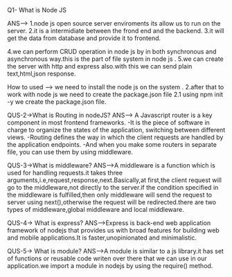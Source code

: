 Q1- What is Node JS 

ANS-->
1.node js open source server enviroments its allow us to run on the server.
2.it is a intermidiate between the frond end and the backend.
3.it will get the data from database and provide it to frontend.

4.we can perform CRUD operation in node js by in both synchronous and asynchronous way.this is the part of file system in node js .
5.we can create the server with http and express also.with this we can send plain text,html,json response.
  
  How to used --> we need to install the node js on the system . 2.after that to work with node js we need to create the package.json file 2.1 using npm init -y we create the package.json file.

QUS-2->What is Routing in nodeJS? 
 ANS--> A Javascript router is a key component in most frontend frameworks. -It is the piece of software in charge to organize the states of the application, switching between different views. -Routing defines the way in which the client requests are handled by the application endpoints. -And when you make some routers in separate file, you can use them by using middleware.

QUS-3->What is middleware?
 ANS-->A middleware is a function which is used for handling requests.it takes three arguments,i.e,request,response,next.Basically,at first,the client request will go to the middleware,not directly to the server.if the condition specified in the middleware is fulfilled,then only middleware will send the request to server using next(),otherwise the request will be redirected.there are two types of middleware,global middleware and local middleware.


QUS-4-> What is express?
 ANS-->Express is back-end web application framework of nodejs that provides us with broad features for building web and mobile applications.It is faster,unopinionated and minimalistic.

QUS-5-> What is module?
 ANS-->A module is similar to a js library.it has set of functions or reusable code writen over there that we can use in our application.we import a module in nodejs by using the require() method.
